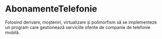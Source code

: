 # AbonamenteTelefonie
Folosind derivare, moșteniri, virtualizare și polimorfism să se implementeze un program care gestionează serviciile oferite de companie de telefonie mobilă.
